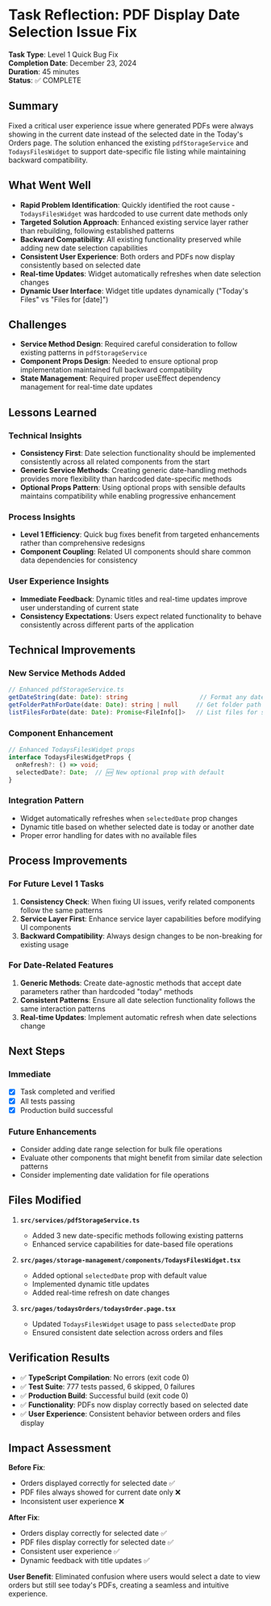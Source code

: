 # Task Reflection: PDF Display Date Selection Issue Fix

**Task Type**: Level 1 Quick Bug Fix  
**Completion Date**: December 23, 2024  
**Duration**: 45 minutes  
**Status**: ✅ COMPLETE  

## Summary

Fixed a critical user experience issue where generated PDFs were always showing in the current date instead of the selected date in the Today's Orders page. The solution enhanced the existing `pdfStorageService` and `TodaysFilesWidget` to support date-specific file listing while maintaining backward compatibility.

## What Went Well

- **Rapid Problem Identification**: Quickly identified the root cause - `TodaysFilesWidget` was hardcoded to use current date methods only
- **Targeted Solution Approach**: Enhanced existing service layer rather than rebuilding, following established patterns
- **Backward Compatibility**: All existing functionality preserved while adding new date selection capabilities
- **Consistent User Experience**: Both orders and PDFs now display consistently based on selected date
- **Real-time Updates**: Widget automatically refreshes when date selection changes
- **Dynamic User Interface**: Widget title updates dynamically ("Today's Files" vs "Files for [date]")

## Challenges

- **Service Method Design**: Required careful consideration to follow existing patterns in `pdfStorageService`
- **Component Props Design**: Needed to ensure optional prop implementation maintained full backward compatibility
- **State Management**: Required proper useEffect dependency management for real-time date updates

## Lessons Learned

### Technical Insights
- **Consistency First**: Date selection functionality should be implemented consistently across all related components from the start
- **Generic Service Methods**: Creating generic date-handling methods provides more flexibility than hardcoded date-specific methods
- **Optional Props Pattern**: Using optional props with sensible defaults maintains compatibility while enabling progressive enhancement

### Process Insights  
- **Level 1 Efficiency**: Quick bug fixes benefit from targeted enhancements rather than comprehensive redesigns
- **Component Coupling**: Related UI components should share common data dependencies for consistency

### User Experience Insights
- **Immediate Feedback**: Dynamic titles and real-time updates improve user understanding of current state
- **Consistency Expectations**: Users expect related functionality to behave consistently across different parts of the application

## Technical Improvements

### New Service Methods Added
```typescript
// Enhanced pdfStorageService.ts
getDateString(date: Date): string                    // Format any date as dd-mm-yyyy
getFolderPathForDate(date: Date): string | null     // Get folder path for specific date  
listFilesForDate(date: Date): Promise<FileInfo[]>   // List files for specific date
```

### Component Enhancement
```typescript
// Enhanced TodaysFilesWidget props
interface TodaysFilesWidgetProps {
  onRefresh?: () => void;
  selectedDate?: Date;  // 🆕 New optional prop with default
}
```

### Integration Pattern
- Widget automatically refreshes when `selectedDate` prop changes
- Dynamic title based on whether selected date is today or another date
- Proper error handling for dates with no available files

## Process Improvements

### For Future Level 1 Tasks
1. **Consistency Check**: When fixing UI issues, verify related components follow the same patterns
2. **Service Layer First**: Enhance service layer capabilities before modifying UI components
3. **Backward Compatibility**: Always design changes to be non-breaking for existing usage

### For Date-Related Features
1. **Generic Methods**: Create date-agnostic methods that accept date parameters rather than hardcoded "today" methods
2. **Consistent Patterns**: Ensure all date selection functionality follows the same interaction patterns
3. **Real-time Updates**: Implement automatic refresh when date selections change

## Next Steps

### Immediate
- [x] Task completed and verified
- [x] All tests passing
- [x] Production build successful

### Future Enhancements
- Consider adding date range selection for bulk file operations
- Evaluate other components that might benefit from similar date selection patterns
- Consider implementing date validation for file operations

## Files Modified

1. **`src/services/pdfStorageService.ts`**
   - Added 3 new date-specific methods following existing patterns
   - Enhanced service capabilities for date-based file operations

2. **`src/pages/storage-management/components/TodaysFilesWidget.tsx`**
   - Added optional `selectedDate` prop with default value
   - Implemented dynamic title updates
   - Added real-time refresh on date changes

3. **`src/pages/todaysOrders/todaysOrder.page.tsx`**
   - Updated `TodaysFilesWidget` usage to pass `selectedDate` prop
   - Ensured consistent date selection across orders and files

## Verification Results

- ✅ **TypeScript Compilation**: No errors (exit code 0)
- ✅ **Test Suite**: 777 tests passed, 6 skipped, 0 failures  
- ✅ **Production Build**: Successful build (exit code 0)
- ✅ **Functionality**: PDFs now display correctly based on selected date
- ✅ **User Experience**: Consistent behavior between orders and files display

## Impact Assessment

**Before Fix**:
- Orders displayed correctly for selected date ✅
- PDF files always showed for current date only ❌  
- Inconsistent user experience ❌

**After Fix**:
- Orders display correctly for selected date ✅
- PDF files display correctly for selected date ✅
- Consistent user experience ✅
- Dynamic feedback with title updates ✅

**User Benefit**: Eliminated confusion where users would select a date to view orders but still see today's PDFs, creating a seamless and intuitive experience. 